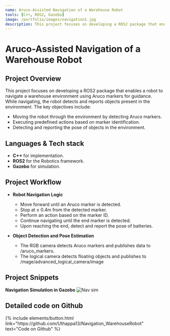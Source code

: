 ```yaml
---
name: Aruco-Assisted Navigation of a Warehouse Robot
tools: [C++, ROS2, Gazebo]
image: /portfolio/images/navigation1.jpg
description: This project focuses on developing a ROS2 package that enables a robot to navigate a warehouse environment.
---
```


# Aruco-Assisted Navigation of a Warehouse Robot

## Project Overview

This project focuses on developing a ROS2 package that enables a robot to navigate a warehouse environment using Aruco markers for guidance. While navigating, the robot detects and reports objects present in the environment. The key objectives include:
- Moving the robot through the environment by detecting Aruco markers.
- Executing predefined actions based on marker identification.
- Detecting and reporting the pose of objects in the environment.

## Languages & Tech stack

- **C++** for implementation.
- **ROS2** for the Robotics framework.
- **Gazebo** for simulation.


## Project Workflow

- **Robot Navigation Logic**
    - Move forward until an Aruco marker is detected.
    - Stop at ≤ 0.4m from the detected marker.
    - Perform an action based on the marker ID.
    - Continue navigating until the end marker is detected.
    - Upon reaching the end, detect and report the pose of batteries.

- **Object Detection and Pose Estimation**
    - The RGB camera detects Aruco markers and publishes data to /aruco_markers.
    - The logical camera detects floating objects and publishes to /mage/advanced_logical_camera/image


## Project Snippets

 <!-- **Path Visualization in Matplotlib** -->
<!-- ![Vibration Data](/portfolio/images/bearing_project2.png) -->

 **Navigation Simulation in Gazebo**
![Nav sim](/portfolio/images/nav1.png)


## Detailed code on Github

<div class="left">
{% include elements/button.html link="https://github.com/Uthappa13/Navigation_WarehouseRobot" text="Code on Github" %}
</div>

